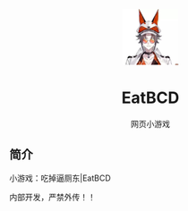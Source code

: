 <p align="center">
  <a href="https://kinokgr.github.io/EatBCD/"><img src="https://github.com/arcxingye/EatKano/blob/main/static/image/ClickBefore.png?raw=true" width="100" height="100" alt="EatKano"></a>
</p>
<div align="center">

# EatBCD

网页小游戏

</div>


## 简介

小游戏：吃掉逼厕东|EatBCD

内部开发，严禁外传！！
